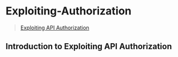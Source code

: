 # Exploiting-Authorization  

>[Exploiting API Authorization](https://university.apisec.ai/products/api-penetration-testing/categories/2150251350/posts/2162151605)  

## Introduction to Exploiting API Authorization  




